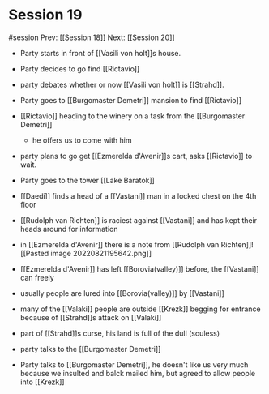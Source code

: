 # Session 19
#session
Prev: [[Session 18]]
Next: [[Session 20]]
- Party starts in front of [[Vasili von holt]]s house.
- Party decides to go find [[Rictavio]]
- party debates whether or now [[Vasili von holt]] is [[Strahd]].
- Party goes to [[Burgomaster Demetri]] mansion to find [[Rictavio]]
- [[Rictavio]] heading to the winery on a task from the [[Burgomaster Demetri]]
	- he offers us to come with him
- party plans to go get [[Ezmerelda d'Avenir]]s cart, asks [[Rictavio]] to wait.

- Party goes to the tower [[Lake Baratok]]
- [[Daedi]] finds a head of a [[Vastani]] man in a locked chest on the 4th floor
- [[Rudolph van Richten]] is raciest against [[Vastani]] and has kept their heads around for information
- in [[Ezmerelda d'Avenir]] there is a note from [[Rudolph van Richten]]![[Pasted image 20220821195642.png]]
- [[Ezmerelda d'Avenir]] has left [[Borovia(valley)]] before, the [[Vastani]] can freely
- usually people are lured into [[Borovia(valley)]] by [[Vastani]]
- many of the [[Valaki]] people are outside [[Krezk]] begging for entrance because of [[Strahd]]s attack on [[Valaki]]
- part of [[Strahd]]s curse, his land is full of the dull (souless)
- party talks to the [[Burgomaster Demetri]]
- Party talks to [[Burgomaster Demetri]], he doesn't like us very much because we insulted and balck mailed him, but agreed to allow people into [[Krezk]]